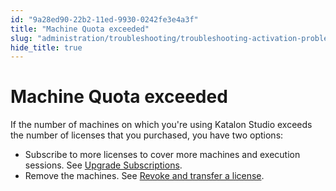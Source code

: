 ```yaml
---
id: "9a28ed90-22b2-11ed-9930-0242fe3e4a3f"
title: "Machine Quota exceeded"
slug: "administration/troubleshooting/troubleshooting-activation-problem/machine-quota-exceeded"
hide_title: true
---
```


# <a id="troubleshooting-3524" class="anchor_top_offset"/><a id="ariaid-title1" class="anchor_top_offset"/>Machine Quota exceeded

<p xmlns="http://www.w3.org/1999/xhtml" className="shortdesc"> </p> 
<section xmlns="http://www.w3.org/1999/xhtml" className="section condition"><p className="p" /></section> 
<div xmlns="http://www.w3.org/1999/xhtml" className="bodydiv troubleSolution"><section className="section cause"><p className="p" /></section><section className="section remedy"><div className="li step p"><span className="ph cmd">If the number of machines on which you're using Katalon Studio exceeds the number of licenses that you purchased, you have two options:</span><div className="itemgroup info"><ul className="ul"><li className="li">Subscribe to more licenses to cover more machines and execution sessions. See <a className="xref" href="/docs/administration/administration-tasks/subscription-management/katalon-studio-enterprise-and-katalon-runtime-engine-license/upgrade-billing-plan-of-licenses">Upgrade Subscriptions</a>.</li><li className="li">Remove the machines. See <a className="xref" href="/docs/administration/administration-tasks/license-management/manage-katalon-licenses">Revoke and transfer a license</a>.</li></ul></div></div></section></div>
